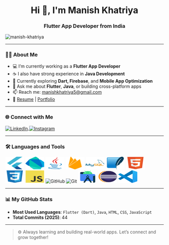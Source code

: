 <h1 align="center">Hi 👋, I'm Manish Khatriya</h1>
<h3 align="center">Flutter App Developer from India</h3>

<p align="left">
  <img src="https://komarev.com/ghpvc/?username=manish-khatriya&label=Profile%20views&color=0e75b6&style=flat" alt="manish-khatriya" />
</p>

---

### 🧑‍💻 About Me

- 💻 I’m currently working as a **Flutter App Developer**
- ☕ I also have strong experience in **Java Development**
- 🌱 Currently exploring **Dart, Firebase**, and **Mobile App Optimization**
- 💬 Ask me about **Flutter**, **Java**, or building cross-platform apps
- 📫 Reach me: [manishkhatriya5@gmail.com](mailto:manishkhatriya5@gmail.com)  
- 📄 [Resume](https://drive.google.com/file/d/16n1fmt6oXg9WCaE6JXsmzoWNaUxQ4AMp/view?usp=sharing) | [Portfolio](https://manish-khatriya.github.io/Portfolio--2025/)

---

### 🌐 Connect with Me

<p align="left">
  <a href="https://www.linkedin.com/in/manish-khatriya-ab8763249/" target="blank">
    <img align="center" src="https://raw.githubusercontent.com/rahuldkjain/github-profile-readme-generator/master/src/images/icons/Social/linked-in-alt.svg" alt="LinkedIn" height="40" width="60" />
  </a>
  <a href="https://www.instagram.com/gurjar__manish27__/" target="blank">
    <img align="center" src="https://raw.githubusercontent.com/rahuldkjain/github-profile-readme-generator/master/src/images/icons/Social/instagram.svg" alt="Instagram" height="40" width="60" />
  </a>
</p>

---

### 🛠️ Languages and Tools

<p align="left">
  <img src="https://raw.githubusercontent.com/devicons/devicon/master/icons/flutter/flutter-original.svg" alt="Flutter" width="60" height="40"/>
  <img src="https://raw.githubusercontent.com/devicons/devicon/master/icons/dart/dart-original.svg" alt="Dart" width="60" height="40"/>
  <img src="https://raw.githubusercontent.com/devicons/devicon/master/icons/java/java-original.svg" alt="Java" width="60" height="40"/>
  <img src="https://raw.githubusercontent.com/devicons/devicon/master/icons/firebase/firebase-plain.svg" alt="Firebase" width="60" height="40"/>
  <img src="https://raw.githubusercontent.com/devicons/devicon/master/icons/mysql/mysql-original-wordmark.svg" alt="MySQL" width="60" height="40"/>
  <img src="https://raw.githubusercontent.com/devicons/devicon/master/icons/sqlite/sqlite-original.svg" alt="SQLite" width="60" height="40"/>
  <img src="https://raw.githubusercontent.com/devicons/devicon/master/icons/html5/html5-original.svg" alt="HTML5" width="60" height="40"/>
  <img src="https://raw.githubusercontent.com/devicons/devicon/master/icons/css3/css3-original.svg" alt="CSS3" width="60" height="40"/>
  <img src="https://raw.githubusercontent.com/devicons/devicon/master/icons/javascript/javascript-original.svg" alt="JavaScript" width="60" height="40"/>
  <img src="https://github.githubassets.com/images/modules/logos_page/GitHub-Mark.png" alt="GitHub" width="60" height="80"/>
  <img src="https://www.vectorlogo.zone/logos/git-scm/git-scm-icon.svg" alt="Git" width="60" height="40"/>
  <img src="https://raw.githubusercontent.com/devicons/devicon/master/icons/androidstudio/androidstudio-original.svg" alt="Android Studio" width="60" height="40"/>
  <img src="https://raw.githubusercontent.com/devicons/devicon/master/icons/eclipse/eclipse-original.svg" alt="Eclipse" width="60" height="40"/>
  <img src="https://raw.githubusercontent.com/devicons/devicon/master/icons/vscode/vscode-original.svg" alt="VS Code" width="60" height="40"/>
</p>

---

### 📊 My GitHub Stats

- **Most Used Languages**: `Flutter (Dart)`, `Java`, `HTML`, `CSS`, `JavaScript`
- **Total Commits (2025)**: 44

---

> ⚙️ Always learning and building real-world apps. Let’s connect and grow together!
